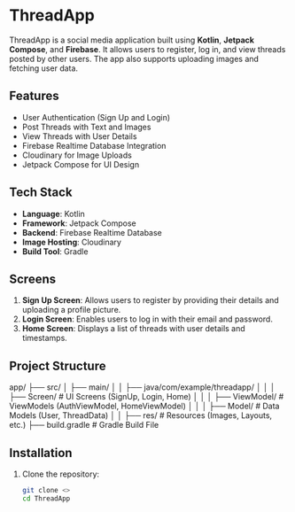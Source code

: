 # ThreadApp

ThreadApp is a social media application built using **Kotlin**, **Jetpack Compose**, and **Firebase**. It allows users to register, log in, and view threads posted by other users. The app also supports uploading images and fetching user data.

## Features

- User Authentication (Sign Up and Login)
- Post Threads with Text and Images
- View Threads with User Details
- Firebase Realtime Database Integration
- Cloudinary for Image Uploads
- Jetpack Compose for UI Design

## Tech Stack

- **Language**: Kotlin
- **Framework**: Jetpack Compose
- **Backend**: Firebase Realtime Database
- **Image Hosting**: Cloudinary
- **Build Tool**: Gradle

## Screens

1. **Sign Up Screen**: Allows users to register by providing their details and uploading a profile picture.
2. **Login Screen**: Enables users to log in with their email and password.
3. **Home Screen**: Displays a list of threads with user details and timestamps.

## Project Structure
app/ ├── src/ │ ├── main/ │ │ ├── java/com/example/threadapp/ │ │ │ ├── Screen/ # UI Screens (SignUp, Login, Home) │ │ │ ├── ViewModel/ # ViewModels (AuthViewModel, HomeViewModel) │ │ │ ├── Model/ # Data Models (User, ThreadData) │ │ ├── res/ # Resources (Images, Layouts, etc.) ├── build.gradle # Gradle Build File
## Installation

1. Clone the repository:
   ```bash
   git clone <>
   cd ThreadApp
   
